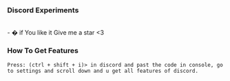 ### Discord Experiments

<br />
- � if You like it Give me a star <3
</br>

### How To Get Features  
```Press: (ctrl + shift + i)> in discord and past the code in console, go to settings and scroll down and u get all features of discord.```
